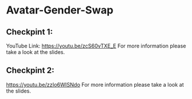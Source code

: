# Avatar-Gender-Swap

## Checkpint 1:
YouTube Link: https://youtu.be/zcS60vTXE_E
For more information please take a look at the slides. 

## Checkpint 2:
https://youtu.be/zzIo6WISNdo
For more information please take a look at the slides. 
